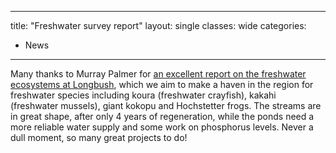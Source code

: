 
---
title: "Freshwater survey report"
layout: single
classes: wide
categories:
  - News
---

Many thanks to Murray Palmer for [an excellent report on the freshwater ecosystems at Longbush](/assets/documents/FinalFreshwaterReportLongbush.pdf), which we aim to make a haven in the region for freshwater species including koura (freshwater crayfish), kakahi (freshwater mussels), giant kokopu and Hochstetter frogs. The streams are in great shape, after only 4 years of regeneration, while the ponds need a more reliable water supply and some work on phosphorus levels. Never a dull moment, so many great projects to do!
